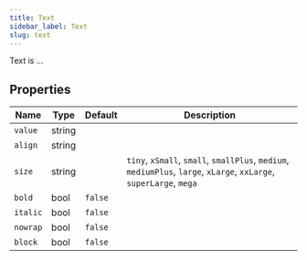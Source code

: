 ```yaml
---
title: Text
sidebar_label: Text
slug: text
---
```


Text is ...

## Properties

| Name      | Type    | Default | Description |
| --------- | ------- | ------- | ----------- |
| `value`   | string  |         |  |
| `align`   | string  |         |  |
| `size`    | string  |         | `tiny`, `xSmall`, `small`, `smallPlus`, `medium`, `mediumPlus`, `large`, `xLarge`, `xxLarge`, `superLarge`, `mega`  |
| `bold`    | bool    | `false` |     |
| `italic`  | bool    | `false` |     |
| `nowrap`  | bool    | `false` |     |
| `block`   | bool    | `false` |     |